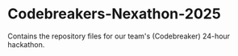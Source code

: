# Codebreakers-Nexathon-2025
Contains the repository files for our team's (Codebreaker) 24-hour hackathon.
